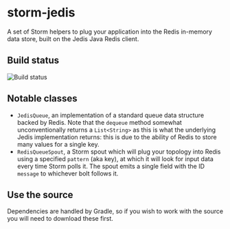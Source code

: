 # storm-jedis

A set of Storm helpers to plug your application into the Redis in-memory data store, built on the Jedis Java Redis client.

## Build status

![Build status](https://travis-ci.org/themasterchef/storm-jedis.svg?branch=master)

## Notable classes

- `JedisQueue`, an implementation of a standard queue data structure backed by Redis. Note that the `dequeue` method somewhat unconventionally returns a `List<String>` as this is what the underlying Jedis implementation returns: this is due to the ability of Redis to store many values for a single key.
- `RedisQueueSpout`, a Storm spout which will plug your topology into Redis using a specified `pattern` (aka key), at which it will look for input data every time Storm polls it. The spout emits a single field with the ID `message` to whichever bolt follows it.

## Use the source

Dependencies are handled by Gradle, so if you wish to work with the source you will need to download these first.
